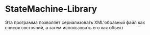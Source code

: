 # StateMachine-Library
Эта программа позволяет сериализовать XML'образный файл как список состояний, а затем использовать его как обьект

